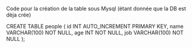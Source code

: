 Code pour la création de la table sous Mysql (étant donnée que la DB est dèja crée)

CREATE TABLE people (
    id INT AUTO_INCREMENT PRIMARY KEY,
    name VARCHAR(100) NOT NULL,
    age INT NOT NULL,
    job VARCHAR(100) NOT NULL
);

